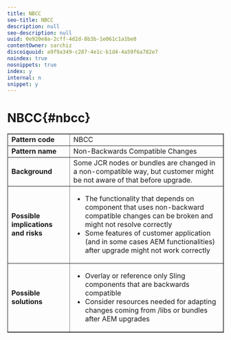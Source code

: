 ```yaml
---
title: NBCC
seo-title: NBCC
description: null
seo-description: null
uuid: 0e920e8a-2cff-4d2d-8b3b-1e061c1a1be0
contentOwner: sarchiz
discoiquuid: a9f9a349-c287-4e1c-b1d4-4a59f6a782e7
noindex: true
nosnippets: true
index: y
internal: n
snippet: y
---
```


# NBCC{#nbcc}

<table border="1" cellpadding="1" cellspacing="0" width="100%"> 
 <tbody>
  <tr>
   <td><strong>Pattern code</strong></td> 
   <td>NBCC</td> 
  </tr>
  <tr>
   <td><strong>Pattern name</strong></td> 
   <td>Non-Backwards Compatible Changes</td> 
  </tr>
  <tr>
   <td><strong>Background</strong></td> 
   <td>Some JCR nodes or bundles are changed in a non-compatible way, but customer might be not aware of that before upgrade.</td> 
  </tr>
  <tr>
   <td><strong>Possible implications and risks</strong></td> 
   <td>
    <ul> 
     <li> The functionality that depends on component that uses non-backward compatible changes can be broken and might not resolve correctly<br /> </li> 
     <li>Some features of customer application (and in some cases AEM functionalities) after upgrade might not work correctly</li> 
    </ul> </td> 
  </tr>
  <tr>
   <td><strong>Possible solutions</strong></td> 
   <td>
    <ul> 
     <li> Overlay or reference only Sling components that are backwards compatible<br /> </li> 
     <li>Consider resources needed for adapting changes coming from /libs or bundles after AEM upgrades</li> 
    </ul> </td> 
  </tr>
 </tbody>
</table>

